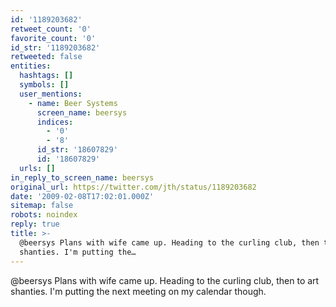 ```yaml
---
id: '1189203682'
retweet_count: '0'
favorite_count: '0'
id_str: '1189203682'
retweeted: false
entities:
  hashtags: []
  symbols: []
  user_mentions:
    - name: Beer Systems
      screen_name: beersys
      indices:
        - '0'
        - '8'
      id_str: '18607829'
      id: '18607829'
  urls: []
in_reply_to_screen_name: beersys
original_url: https://twitter.com/jth/status/1189203682
date: '2009-02-08T17:02:01.000Z'
sitemap: false
robots: noindex
reply: true
title: >-
  @beersys Plans with wife came up. Heading to the curling club, then to art
  shanties. I'm putting the…
---
```


@beersys Plans with wife came up. Heading to the curling club, then to art shanties. I'm putting the next meeting on my calendar though.